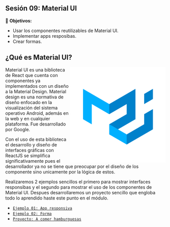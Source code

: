 ## Sesión 09: Material UI

🎯 **Objetivos:**
- Usar los componentes reutilizables de Material UI.
- Implementar apps resposibas.
- Crear formas.


## ¿Qué es Material UI?

<img src="img/mui.png" align="right"  width="300">  

Material UI es una biblioteca de React que cuenta con componentes ya implementados con un diseño a la Material Design. Material design es una normativa de diseño enfocado en la visualización del sistema operativo Android, además en la web y en cualquier plataforma. Fue desarrollado por Google. 


Con el uso de esta biblioteca el desarrollo y diseño de interfaces gráficas con ReactJS se simplifica significativamente pues el desarrollador ya no se tiene que preocupar por el diseño de los componente sino unicamente por la lógica de estos.

Realizaremos 2 ejemplos sencillos el primero para mostrar interfaces responsibas y el segundo para mostrar el uso de los componentes de Material UI. Despues desarrollaremos un proyecto sencillo que engloba todo lo aprendido haste este punto en el módulo.

+ [`Ejemplo 01: App responsiva`](Ejemplo-01/Readme.md)
+ [`Ejemplo 02: Forma`](Ejemplo-02/Readme.md)
+ [`Proyecto: A comer hamburguesas`](Proyecto/Readme.md)

<!-- ## 💻 Retos:
+ [`Reto 01: Periódico`](Reto-01)
+ [`Reto 02: Una mejor Forma`](Reto-02) -->

